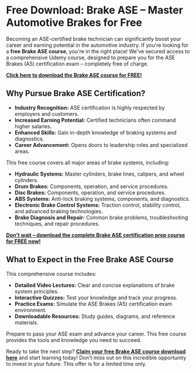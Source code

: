 # Free Download: Brake ASE – Master Automotive Brakes for Free

Becoming an ASE-certified brake technician can significantly boost your career and earning potential in the automotive industry. If you're looking for a **free Brake ASE course**, you're in the right place! We've secured access to a comprehensive Udemy course, designed to prepare you for the ASE Brakes (A5) certification exam – completely free of charge.

[**Click here to download the Brake ASE course for FREE!**](https://udemywork.com/brake-ase)

## Why Pursue Brake ASE Certification?

*   **Industry Recognition:** ASE certification is highly respected by employers and customers.
*   **Increased Earning Potential:** Certified technicians often command higher salaries.
*   **Enhanced Skills:** Gain in-depth knowledge of braking systems and diagnostics.
*   **Career Advancement:** Opens doors to leadership roles and specialized areas.

This free course covers all major areas of brake systems, including:

*   **Hydraulic Systems:** Master cylinders, brake lines, calipers, and wheel cylinders.
*   **Drum Brakes:** Components, operation, and service procedures.
*   **Disc Brakes:** Components, operation, and service procedures.
*   **ABS Systems:** Anti-lock braking systems, components, and diagnostics.
*   **Electronic Brake Control Systems:** Traction control, stability control, and advanced braking technologies.
*   **Brake Diagnosis and Repair:** Common brake problems, troubleshooting techniques, and repair procedures.

[**Don't wait – download the complete Brake ASE certification prep course for FREE now!**](https://udemywork.com/brake-ase)

## What to Expect in the Free Brake ASE Course

This comprehensive course includes:

*   **Detailed Video Lectures:** Clear and concise explanations of brake system principles.
*   **Interactive Quizzes:** Test your knowledge and track your progress.
*   **Practice Exams:** Simulate the ASE Brakes (A5) certification exam environment.
*   **Downloadable Resources:** Study guides, diagrams, and reference materials.

Prepare to pass your ASE exam and advance your career. This free course provides the tools and knowledge you need to succeed.

Ready to take the next step? **[Claim your free Brake ASE course download here](https://udemywork.com/brake-ase)** and start learning today! Don't miss out on this incredible opportunity to invest in your future. This offer is for a limited time only.
